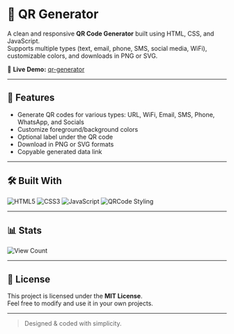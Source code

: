 # 🔳 QR Generator

A clean and responsive **QR Code Generator** built using HTML, CSS, and JavaScript.  
Supports multiple types (text, email, phone, SMS, social media, WiFi), customizable colors, and downloads in PNG or SVG.

🔗 **Live Demo:** [qr-generator](https://exoticbalak.github.io/qr-generator/)

---

## 🚀 Features

- Generate QR codes for various types: URL, WiFi, Email, SMS, Phone, WhatsApp, and Socials  
- Customize foreground/background colors  
- Optional label under the QR code  
- Download in PNG or SVG formats  
- Copyable generated data link

---

## 🛠️ Built With

![HTML5](https://img.shields.io/badge/-HTML5-E34F26?logo=html5&logoColor=white&style=for-the-badge)
![CSS3](https://img.shields.io/badge/-CSS3-1572B6?logo=css3&logoColor=white&style=for-the-badge)
![JavaScript](https://img.shields.io/badge/-JavaScript-F7DF1E?logo=javascript&logoColor=black&style=for-the-badge)
![QRCode Styling](https://img.shields.io/badge/-qr--code--styling-0a84ff?style=for-the-badge)

---

## 📊 Stats

![View Count](https://komarev.com/ghpvc/?username=exoticbalak&label=Profile+Views&color=0a84ff&style=flat)

---

## 📄 License

This project is licensed under the **MIT License**.  
Feel free to modify and use it in your own projects.

---

> Designed & coded with simplicity.
